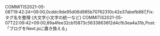 COMMITIS2021-05-08T19:42:24+09:00,0cddc9de95d06d985b70762310c42e37abefb887,Fix: タグ名を整理 (大文字小文字の統一など)
COMMITIS2021-05-07T22:09:42+09:00,89a4fee32cb15873c56338636f2d4cfb3ea4a31b,Post: 「ブログをNext.jsに置き換える」
